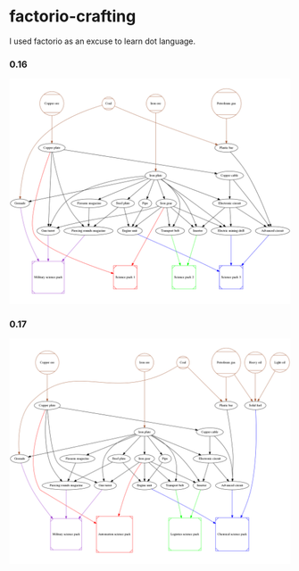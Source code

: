 # factorio-crafting
I used factorio as an excuse to learn dot language.

### 0.16
![0.16.science-packs.di.dot.png](https://raw.githubusercontent.com/jonathonball/factorio-crafting/master/0.16.science-packs.di.dot.png)

### 0.17
![0.17.science-packs.di.dot.png](https://raw.githubusercontent.com/jonathonball/factorio-crafting/master/0.17.science-packs.di.dot.png)

